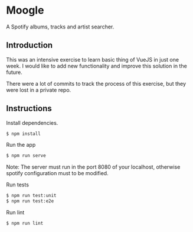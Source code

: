 # Moogle
A Spotify albums, tracks and artist searcher.

## Introduction
This was an intensive exercise to learn basic thing of VueJS in just one week. I would like to add new functionality and improve this solution in the future.

There were a lot of commits to track the process of this exercise, but they were lost in a private repo.

## Instructions

Install dependencies.
```sh
$ npm install
```

Run the app
```sh
$ npm run serve
```
Note: The server must run in the port 8080 of your localhost, otherwise spotify configuration must to be modified.

Run tests
```sh
$ npm run test:unit
$ npm run test:e2e
```

Run lint
```sh
$ npm run lint
```